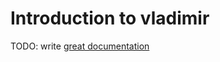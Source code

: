 # Introduction to vladimir

TODO: write [great documentation](http://jacobian.org/writing/what-to-write/)

